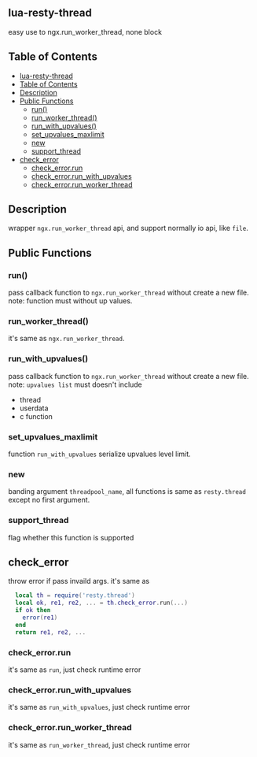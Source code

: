 ## lua-resty-thread
easy use to ngx.run_worker_thread, none block

## Table of Contents

- [lua-resty-thread](#lua-resty-thread)
- [Table of Contents](#table-of-contents)
- [Description](#description)
- [Public Functions](#public-functions)
  - [run()](#run)
  - [run_worker_thread()](#run_worker_thread)
  - [run_with_upvalues()](#run_with_upvalues)
  - [set_upvalues_maxlimit](#set_upvalues_maxlimit)
  - [new](#new)
  - [support_thread](#support_thread)
- [check_error](#check_error)
  - [check_error.run](#check_errorrun)
  - [check_error.run_with_upvalues](#check_errorrun_with_upvalues)
  - [check_error.run_worker_thread](#check_errorrun_worker_thread)

## Description

wrapper `ngx.run_worker_thread` api, and support normally io api, like `file`.

## Public Functions

### run()

pass callback function to `ngx.run_worker_thread` without create a new file.
note: function must without up values.

### run_worker_thread()

it's same as `ngx.run_worker_thread`.

### run_with_upvalues()

pass callback function to `ngx.run_worker_thread` without create a new file.
note: `upvalues list` must doesn't include

- thread
- userdata
- c function

### set_upvalues_maxlimit

function `run_with_upvalues` serialize upvalues level limit.

### new

banding argument `threadpool_name`, all functions is same as `resty.thread` except no first argument.

### support_thread

flag whether this function is supported

## check_error

throw error if pass invaild args. it's same as

```lua
  local th = require('resty.thread')
  local ok, re1, re2, ... = th.check_error.run(...)
  if ok then
    error(re1)
  end
  return re1, re2, ...
```

### check_error.run

it's same as `run`, just check runtime error

### check_error.run_with_upvalues

it's same as `run_with_upvalues`, just check runtime error

### check_error.run_worker_thread

it's same as `run_worker_thread`, just check runtime error
